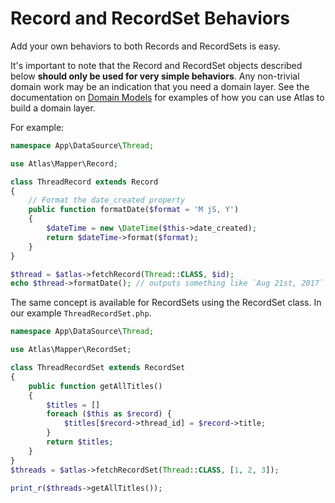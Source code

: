 # Record and RecordSet Behaviors

Add your own behaviors to both Records and RecordSets is easy.

It's important to note that the Record and RecordSet objects described below
**should only be used for very simple behaviors**. Any non-trivial domain work
may be an indication that you need a domain layer. See the documentation on
[Domain Models](domain.html) for examples of how you can use Atlas to build a
domain layer.

For example:

```php
namespace App\DataSource\Thread;

use Atlas\Mapper\Record;

class ThreadRecord extends Record
{
    // Format the date_created property
    public function formatDate($format = 'M jS, Y')
    {
        $dateTime = new \DateTime($this->date_created);
        return $dateTime->format($format);
    }
}

$thread = $atlas->fetchRecord(Thread::CLASS, $id);
echo $thread->formatDate(); // outputs something like `Aug 21st, 2017`
```

The same concept is available for RecordSets using the RecordSet class. In our
example `ThreadRecordSet.php`.

```php
namespace App\DataSource\Thread;

use Atlas\Mapper\RecordSet;

class ThreadRecordSet extends RecordSet
{
    public function getAllTitles()
    {
        $titles = []
        foreach ($this as $record) {
            $titles[$record->thread_id] = $record->title;
        }
        return $titles;
    }
}
$threads = $atlas->fetchRecordSet(Thread::CLASS, [1, 2, 3]);

print_r($threads->getAllTitles());
```

